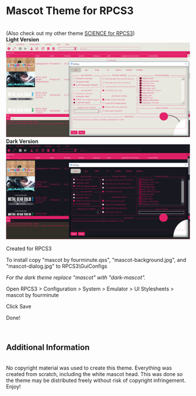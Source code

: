 # Mascot Theme for RPCS3
<br>
(Also check out my other theme <a href="https://github.com/fourminute/RPCS3Science">SCIENCE for RPCS3</a>)
<br>
<b>Light Version</b>
<img src="https://raw.githubusercontent.com/fourminute/RPCS3Mascot/master/mscreen.png" width="800"/>
<br>
<b>Dark Version</b>
<img src="https://raw.githubusercontent.com/fourminute/RPCS3Mascot/master/dmscreen.png" width="800"/>
<br>
<p>Created for RPCS3</p>
<p>To install copy "mascot by fourminute.qss", "mascot-background.jpg", and "mascot-dialog.jpg" to RPCS3\GuiConfigs</p>
<p><i>For the dark theme replace "mascot" with "dark-mascot".</i></p>
<p>Open RPCS3 > Configuration > System > Emulator > UI Stylesheets > mascot by fourminute</p>
<p>Click Save</p>
<p>Done!</p>
<br>
<h2>Additional Information</h2>
<br>
No copyright material was used to create this theme. Everything was created from scratch, including the white mascot head. This was done so the theme may be distributed freely without risk of copyright infringement. Enjoy!
